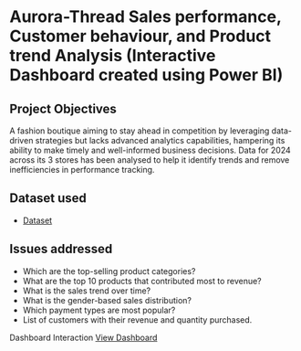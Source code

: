 # Aurora-Thread Sales performance, Customer behaviour, and Product trend Analysis (Interactive Dashboard created using Power BI)
## Project Objectives
A fashion boutique aiming to stay ahead in competition by leveraging data-driven strategies but lacks advanced analytics capabilities, hampering its ability to make timely and well-informed business decisions. Data for 2024 across its 3 stores has been analysed to help it identify trends and remove inefficiencies in performance tracking.

## Dataset used
- <a href="https://github.com/BerniAmdan/Aurora-Thread-Dashboard/blob/main/Aurora%20Threads%20Data.xlsx">Dataset<a/>

## Issues addressed
- Which are the top-selling product categories?
- What are the top 10 products that contributed most to revenue?
- What is the sales trend over time?
- What is the gender-based sales distribution?
- Which payment types are most popular?
- List of customers with their revenue and quantity purchased.

Dashboard Interaction <a href="https://github.com/BerniAmdan/baanalytics.github.io/blob/main/Dashboard.png">View Dashboard</a>
